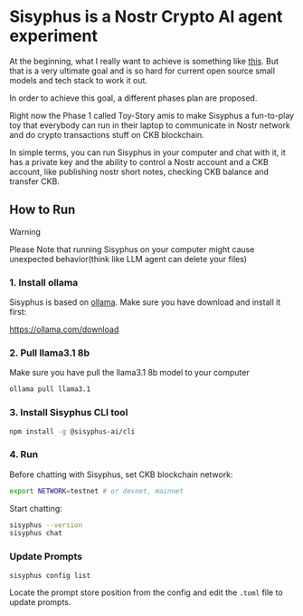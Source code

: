 # Sisyphus is a Nostr Crypto AI agent experiment

At the beginning, what I really want to achieve is something like [this](/docs/project-sisyphus.md). But that is a very ultimate goal and is so hard for current open source small models and tech stack to work it out.

In order to achieve this goal, a different phases plan are proposed.

Right now the Phase 1 called Toy-Story amis to make Sisyphus a fun-to-play toy that everybody can run in their laptop to communicate in Nostr network and do crypto transactions stuff on CKB blockchain.

In simple terms, you can run Sisyphus in your computer and chat with it, it has a private key and the ability to control a Nostr account and a CKB account, like publishing nostr short notes, checking CKB balance and transfer CKB.

## How to Run

> [!WARNING]
> Please Note that running Sisyphus on your computer might cause unexpected behavior(think like LLM agent can delete your files)

### 1. Install ollama

Sisyphus is based on [ollama](https://ollama.com/). Make sure you have download and install it first:

https://ollama.com/download

### 2. Pull llama3.1 8b

Make sure you have pull the llama3.1 8b model to your computer

```sh
ollama pull llama3.1
```

### 3. Install Sisyphus CLI tool

```sh
npm install -g @sisyphus-ai/cli
```

### 4. Run

Before chatting with Sisyphus, set CKB blockchain network:

```sh
export NETWORK=testnet # or devnet, mainnet
```

Start chatting:

```sh
sisyphus --version
sisyphus chat
```

### Update Prompts

```sh
sisyphus config list
```

Locate the prompt store position from the config and edit the `.toml` file to update prompts.
